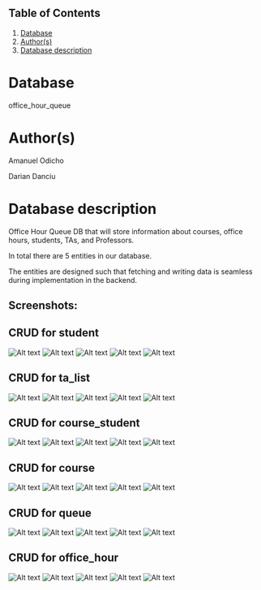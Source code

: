 ## Table of Contents
1. [Database](#database)
2. [Author(s)](#author)
3. [Database description](#description)


# Database
office_hour_queue

# Author(s)
Amanuel Odicho

Darian Danciu

# Database description
Office Hour Queue DB that will store information about courses, office hours, students, TAs, and Professors. 

In total there are 5 entities in our database.

The entities are designed such that fetching and writing data is seamless during implementation in the backend.


## Screenshots:

## CRUD for student
![Alt text](/screenshots/crud_student.png?raw=true)
![Alt text](/screenshots/create_student.png?raw=true)
![Alt text](/screenshots/read_student.png?raw=true)
![Alt text](/screenshots/update_student.png?raw=true)
![Alt text](/screenshots/delete_student.png?raw=true)

## CRUD for ta_list
![Alt text](/screenshots/crud_ta_list.png?raw=true)
![Alt text](/screenshots/create_ta_list.png?raw=true)
![Alt text](/screenshots/read_ta_list.png?raw=true)
![Alt text](/screenshots/update_ta_list.png?raw=true)
![Alt text](/screenshots/delete_ta_list.png?raw=true)

## CRUD for course_student
![Alt text](/screenshots/crud_course_student.png?raw=true)
![Alt text](/screenshots/create_course_student.png?raw=true)
![Alt text](/screenshots/read_course_student.png?raw=true)
![Alt text](/screenshots/update_course_student.png?raw=true)
![Alt text](/screenshots/delete_course_student.png?raw=true)

## CRUD for course
![Alt text](/screenshots/crud_course.png?raw=true)
![Alt text](/screenshots/create_course.png?raw=true)
![Alt text](/screenshots/read_course.png?raw=true)
![Alt text](/screenshots/update_course.png?raw=true)
![Alt text](/screenshots/delete_course.png?raw=true)

## CRUD for queue
![Alt text](/screenshots/crud_queue.png?raw=true)
![Alt text](/screenshots/create_queue.png?raw=true)
![Alt text](/screenshots/read_queue.png?raw=true)
![Alt text](/screenshots/update_queue.png?raw=true)
![Alt text](/screenshots/delete_queue.png?raw=true)

## CRUD for office_hour
![Alt text](/screenshots/crud_office_hour.png?raw=true)
![Alt text](/screenshots/create_office_hour.png?raw=true)
![Alt text](/screenshots/read_office_hour.png?raw=true)
![Alt text](/screenshots/update_office_hour.png?raw=true)
![Alt text](/screenshots/delete_office_hour.png?raw=true)
